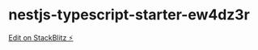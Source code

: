 # nestjs-typescript-starter-ew4dz3r

[Edit on StackBlitz ⚡️](https://stackblitz.com/edit/nestjs-typescript-starter-hppc2y)